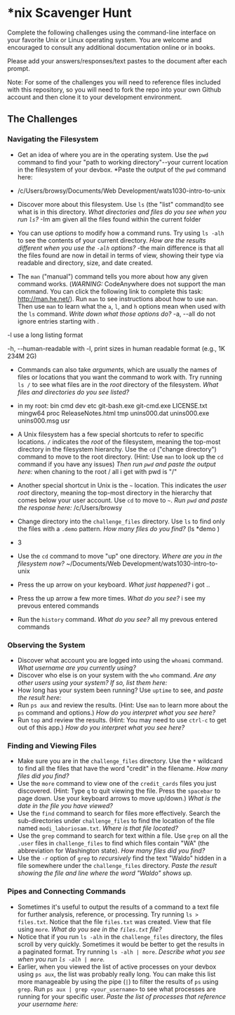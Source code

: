 # *nix Scavenger Hunt

Complete the following challenges using the command-line interface on your favorite
Unix or Linux operating system. You are welcome and encouraged to consult any
additional documentation online or in books.

Please add your answers/responses/text pastes to the document after each prompt.

Note: For some of the challenges you will need to reference files included with
this repository, so you will need to fork the repo into your own Github account
and then clone it to your development environment.

## The Challenges

### Navigating the Filesystem

* Get an idea of where you are in the operating system. Use the `pwd` command to find your "path to working directory"--your current location in the filesystem of your devbox. *Paste the output of the `pwd` command here:
- /c/Users/browsy/Documents/Web Development/wats1030-intro-to-unix

* Discover more about this filesystem. Use `ls` (the "list" command)to see what is in this directory. *What directories and files do you see when you run `ls`?*
-Im am given all the files found within the current folder

* You can use *options* to modify how a command runs. Try using `ls -alh` to see the contents of your current directory. *How are the results different when you use the `-alh` options?*
-the main difference is that all the files found are now in detail in terms of view, showing their type via readable and directory, size, and date created.

* The `man` ("manual") command tells you more about how any given command works. (*WARNING:* CodeAnywhere does not support the man command. You can click the following link to complete this task: http://man.he.net/). Run `man` to see instructions about how to use `man`. Then use `man` to learn what the `a`, `l`, and `h` options mean when used with the `ls` command. *Write down what those options do?*
-a, --all
    do not ignore entries starting with . 

-l
    use a long listing format 

-h, --human-readable
    with -l, print sizes in human readable format (e.g., 1K 234M 2G) 

* Commands can also take *arguments*, which are usually the names of files or locations that you want the command to work with. Try running `ls /` to see what files are in the *root* directory of the filesystem. *What files and directories do you see listed?*
- in my root: bin  cmd  dev  etc  git-bash.exe  git-cmd.exe  LICENSE.txt  mingw64  proc  ReleaseNotes.html  tmp  unins000.dat  unins000.exe  unins000.msg  usr

* A Unix filesystem has a few special shortcuts to refer to specific locations. `/` indicates the *root* of the filesystem, meaning the top-most directory in the filesystem hierarchy. Use the `cd` ("change directory") command to move to the root directory. (Hint: Use `man` to look up the `cd` command if you have any issues) *Then run `pwd` and paste the output here:*
when chaning to the root / all i get with pwd is "/"

* Another special shortcut in Unix is the `~` location. This indicates the *user root* directory, meaning the top-most directory in the hierarchy that comes below your user account. Use `cd` to move to `~`. *Run `pwd` and paste the response here:*
/c/Users/browsy


* Change directory into the `challenge_files` directory. Use `ls` to find only the files with a `.demo` pattern. *How many files do you find?*
(ls *demo )
- 3

* Use the `cd` command to move "up" one directory. *Where are you in the filesystem now?*
 ~/Documents/Web Development/wats1030-intro-to-unix

* Press the up arrow on your keyboard. *What just happened?*
i got .. 

* Press the up arrow a few more times. *What do you see?*
i see my prevous entered commands 

* Run the `history` command. *What do you see?*
all my prevous entered commands 

### Observing the System

* Discover what account you are logged into using the `whoami` command. *What username are you currently using?*
* Discover who else is on your system with the `who` command. *Are any other users using your system? If so, list them here:*
* How long has your system been running? Use `uptime` to see, and *paste the result here:*
* Run `ps aux` and review the results. (Hint: Use `man` to learn more about the `ps` command and options.) *How do you interpret what you see here?*
* Run `top` and review the results. (Hint: You may need to use `ctrl-c` to get out of this app.) *How do you interpret what you see here?*

### Finding and Viewing Files

* Make sure you are in the `challenge_files` directory. Use the `*` wildcard to find all the files that have the word "credit" in the filename. *How many files did you find?*
* Use the `more` command to view one of the `credit_cards` files you just discovered. (Hint: Type `q` to quit viewing the file. Press the `spacebar` to page down. Use your keyboard arrows to move up/down.) *What is the date in the file you have viewed?*
* Use the `find` command to search for files more effectively. Search the sub-directories under `challenge_files` to find the location of the file named `modi_laboriosam.txt`. *Where is that file located?*
* Use the `grep` command to search for text within a file. Use `grep` on all the `.user` files in `challenge_files` to find which files contain "WA" (the abbreviation for Washington state). *How many files did you find?*
* Use the `-r` option of `grep` to *recursively* find the text "Waldo" hidden in a file somewhere under the `challenge_files` directory. *Paste the result showing the file and line where the word "Waldo" shows up.*

### Pipes and Connecting Commands

* Sometimes it's useful to output the results of a command to a text file for further analysis, reference, or processing. Try running `ls > files.txt`. Notice that the file `files.txt` was created. View that file using `more`. *What do you see in the `files.txt` file?*
* Notice that if you run `ls -alh` in the `challenge_files` directory, the files scroll by very quickly. Sometimes it would be better to get the results in a paginated format. Try running `ls -alh | more`. *Describe what you see when you run `ls -alh | more`.*
* Earlier, when you viewed the list of active processes on your devbox using `ps aux`, the list was probably really long. You can make this list more manageable by using the pipe (`|`) to filter the results of `ps` using `grep`. Run `ps aux | grep <your_username>` to see what processes are running for your specific user. *Paste the list of processes that reference your username here:*
